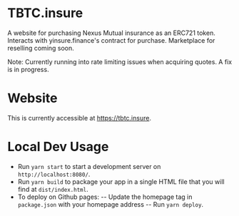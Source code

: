 # TBTC.insure

A website for purchasing Nexus Mutual insurance as an ERC721 token. Interacts
with yinsure.finance's contract for purchase. Marketplace for reselling coming
soon.

Note: Currently running into rate limiting issues when acquiring quotes. A fix
is in progress.

# Website

This is currently accessible at https://tbtc.insure.

# Local Dev Usage

* Run `yarn start` to start a development server on `http://localhost:8080/`.
* Run `yarn build` to package your app in a single HTML file that you will find at `dist/index.html`.
* To deploy on Github pages:
  -- Update the homepage tag in `package.json` with your homepage address
  -- Run `yarn deploy`. 

[license]: LICENSE
